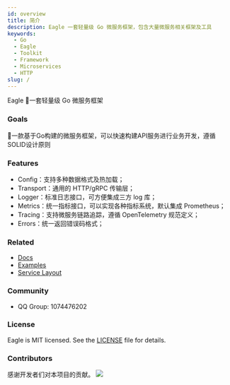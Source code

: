 ```yaml
---
id: overview
title: 简介
description: Eagle 一套轻量级 Go 微服务框架，包含大量微服务相关框架及工具
keywords:
  - Go
  - Eagle
  - Toolkit
  - Framework
  - Microservices
  - HTTP
slug: /
---
```


Eagle 🦅一套轻量级 Go 微服务框架

### Goals

🦅一款基于Go构建的微服务框架，可以快速构建API服务进行业务开发，遵循SOLID设计原则


### Features

* Config：支持多种数据格式及热加载；
* Transport：通用的 HTTP/gRPC 传输层；
* Logger：标准日志接口，可方便集成三方 log 库；
* Metrics：统一指标接口，可以实现各种指标系统，默认集成 Prometheus；
* Tracing：支持微服务链路追踪，遵循 OpenTelemetry 规范定义；
* Errors：统一返回错误码格式；

<!-- ### Architecture -->
<!--  -->
<!-- <img src="/image/architecture.png" alt="Eagle architecture" width="650px" /> -->

### Related

* [Docs](https://go-eagle.org/)
* [Examples](https://github.com/go-microservice)
* [Service Layout](https://github.com/go-eagle/eagle-layout)

### Community
* QQ Group: 1074476202

### License
Eagle is MIT licensed. See the [LICENSE](https://github.com/go-eagle/eagle/blob/master/LICENSE) file for details.

### Contributors
感谢开发者们对本项目的贡献。
<a href="https://github.com/go-eagle/eagle/graphs/contributors">
  <img src="https://contrib.rocks/image?repo=go-eagle/eagle" />
</a>

